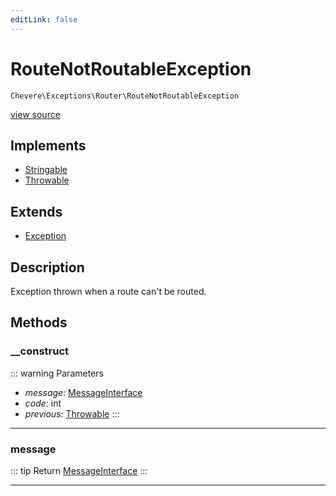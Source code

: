 ```yaml
---
editLink: false
---
```


# RouteNotRoutableException

`Chevere\Exceptions\Router\RouteNotRoutableException`

[view source](https://github.com/chevere/chevere/blob/main/src/Chevere/Exceptions/Router/RouteNotRoutableException.php)

## Implements

- [Stringable](https://www.php.net/manual/class.stringable)
- [Throwable](https://www.php.net/manual/class.throwable)

## Extends

- [Exception](../Core/Exception.md)

## Description

Exception thrown when a route can't be routed.

## Methods

### __construct

::: warning Parameters
- *message*: [MessageInterface](../../Interfaces/Message/MessageInterface.md)
- *code*: int
- *previous*: [Throwable](https://www.php.net/manual/class.throwable)
:::

---

### message

::: tip Return
[MessageInterface](../../Interfaces/Message/MessageInterface.md)
:::

---
